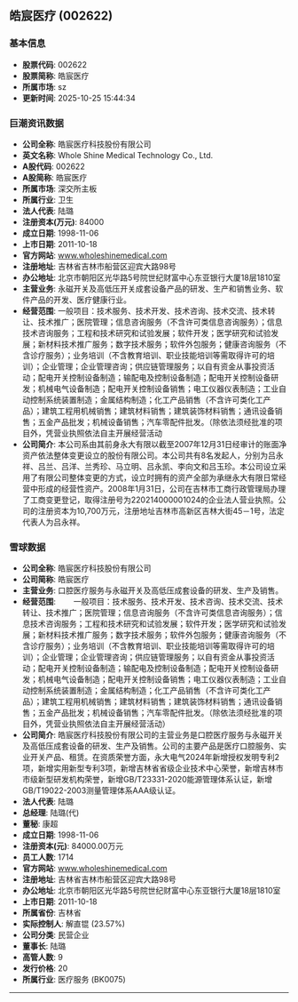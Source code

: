 ## 皓宸医疗 (002622)

### 基本信息

- **股票代码**: 002622
- **股票简称**: 皓宸医疗
- **所属市场**: sz
- **更新时间**: 2025-10-25 15:44:34

### 巨潮资讯数据

- **公司全称**: 皓宸医疗科技股份有限公司
- **英文名称**: Whole Shine Medical Technology Co., Ltd.
- **A股代码**: 002622
- **A股简称**: 皓宸医疗
- **所属市场**: 深交所主板
- **所属行业**: 卫生
- **法人代表**: 陆璐
- **注册资本(万元)**: 84000
- **成立日期**: 1998-11-06
- **上市日期**: 2011-10-18
- **官方网站**: www.wholeshinemedical.com
- **注册地址**: 吉林省吉林市船营区迎宾大路98号
- **办公地址**: 北京市朝阳区光华路5号院世纪财富中心东亚银行大厦18层1810室
- **主营业务**: 永磁开关及高低压开关成套设备产品的研发、生产和销售业务、软件产品的开发、医疗健康行业。
- **经营范围**: 一般项目：技术服务、技术开发、技术咨询、技术交流、技术转让、技术推广；医院管理；信息咨询服务（不含许可类信息咨询服务）；信息技术咨询服务；工程和技术研究和试验发展；软件开发；医学研究和试验发展；新材料技术推广服务；数字技术服务；软件外包服务；健康咨询服务（不含诊疗服务）；业务培训（不含教育培训、职业技能培训等需取得许可的培训）；企业管理；企业管理咨询；供应链管理服务；以自有资金从事投资活动；配电开关控制设备制造；输配电及控制设备制造；配电开关控制设备研发；机械电气设备制造；配电开关控制设备销售；电工仪器仪表制造；工业自动控制系统装置制造；金属结构制造；化工产品销售（不含许可类化工产品）；建筑工程用机械销售；建筑材料销售；建筑装饰材料销售；通讯设备销售；五金产品批发；机械设备销售；汽车零配件批发。（除依法须经批准的项目外，凭营业执照依法自主开展经营活动
- **公司简介**: 本公司系由其前身永大有限以截至2007年12月31日经审计的账面净资产依法整体变更设立的股份有限公司。本公司共有8名发起人，分别为吕永祥、吕兰、吕洋、兰秀珍、马立明、吕永凯、李向文和吕玉珍。本公司设立采用了有限公司整体变更的方式，设立时拥有的资产全部为承继永大有限日常经营中形成的经营性资产。2008年1月31日，公司在吉林市工商行政管理局办理了工商变更登记，取得注册号为220214000001024的企业法人营业执照。公司的注册资本为10,700万元，注册地址吉林市高新区吉林大街45－1号，法定代表人为吕永祥。

### 雪球数据

- **公司全称**: 皓宸医疗科技股份有限公司
- **公司简称**: 皓宸医疗
- **主营业务**: 口腔医疗服务与永磁开关及高低压成套设备的研发、生产及销售。
- **经营范围**: 　　一般项目：技术服务、技术开发、技术咨询、技术交流、技术转让、技术推广；医院管理；信息咨询服务（不含许可类信息咨询服务）；信息技术咨询服务；工程和技术研究和试验发展；软件开发；医学研究和试验发展；新材料技术推广服务；数字技术服务；软件外包服务；健康咨询服务（不含诊疗服务）；业务培训（不含教育培训、职业技能培训等需取得许可的培训）；企业管理；企业管理咨询；供应链管理服务；以自有资金从事投资活动；配电开关控制设备制造；输配电及控制设备制造；配电开关控制设备研发；机械电气设备制造；配电开关控制设备销售；电工仪器仪表制造；工业自动控制系统装置制造；金属结构制造；化工产品销售（不含许可类化工产品）；建筑工程用机械销售；建筑材料销售；建筑装饰材料销售；通讯设备销售；五金产品批发；机械设备销售；汽车零配件批发。（除依法须经批准的项目外，凭营业执照依法自主开展经营活动）
- **公司简介**: 皓宸医疗科技股份有限公司的主营业务是口腔医疗服务与永磁开关及高低压成套设备的研发、生产及销售。公司的主要产品是医疗口腔服务、实业开关产品、租赁。在资质荣誉方面，永大电气2024年新增授权发明专利2项，新增实用新型专利3项，新增吉林省省级企业技术中心荣誉，新增吉林市市级新型研发机构荣誉，新增GB/T23331-2020能源管理体系认证，新增GB/T19022-2003测量管理体系AAA级认证。
- **法人代表**: 陆璐
- **总经理**: 陆璐(代)
- **董秘**: 康超
- **成立日期**: 1998-11-06
- **注册资本(元)**: 84000.00万元
- **员工人数**: 1714
- **官方网站**: www.wholeshinemedical.com
- **注册地址**: 吉林省吉林市船营区迎宾大路98号
- **办公地址**: 北京市朝阳区光华路5号院世纪财富中心东亚银行大厦18层1810室
- **上市日期**: 2011-10-18
- **所属省份**: 吉林省
- **实际控制人**: 解直锟 (23.57%)
- **公司分类**: 民营企业
- **董事长**: 陆璐
- **高管人数**: 9
- **发行价格**: 20
- **所属行业**: 医疗服务 (BK0075)

---